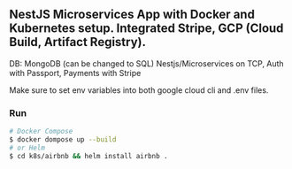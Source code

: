 ## NestJS Microservices App with Docker and Kubernetes setup. Integrated Stripe, GCP (Cloud Build, Artifact Registry).

DB: MongoDB (can be changed to SQL)
Nestjs/Microservices on TCP, Auth with Passport, Payments with Stripe

Make sure to set env variables into both google cloud cli and .env files.

### Run

```bash
# Docker Compose
$ docker dompose up --build
# or Helm
$ cd k8s/airbnb && helm install airbnb .
```
